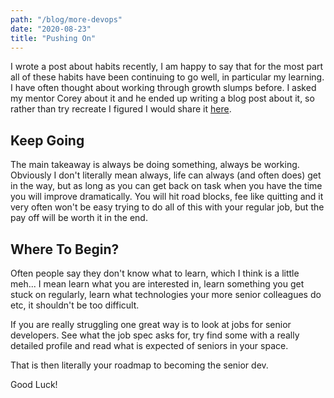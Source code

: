 ```yaml
---
path: "/blog/more-devops"
date: "2020-08-23"
title: "Pushing On"
---
```


I wrote a post about habits recently, I am happy to say that for the most part all of these habits have been continuing to go well, in particular my learning. I have often thought about working through growth slumps before. I asked my mentor Corey about it and he ended up writing a blog post about it, so rather than try recreate I figured I would share it [here](https://bttrdvlpr.io/post/input-on-getting-over-growth-slumps/).

## Keep Going

The main takeaway is always be doing something, always be working. Obviously I don't literally mean always, life can always (and often does) get in the way, but as long as you can get back on task when you have the time you will improve dramatically. You will hit road blocks, fee like quitting and it very often won't be easy trying to do all of this with your regular job, but the pay off will be worth it in the end.

## Where To Begin?

Often people say they don't know what to learn, which I think is a little meh... I mean learn what you are interested in, learn something you get stuck on regularly, learn what technologies your more senior colleagues do etc, it shouldn't be too difficult.

If you are really struggling one great way is to look at jobs for senior developers. See what the job spec asks for, try find some with a really detailed profile and read what is expected of seniors in your space.

That is then literally your roadmap to becoming the senior dev.

Good Luck!
